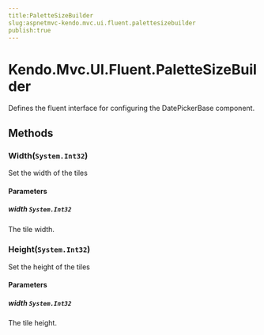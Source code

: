 ```yaml
---
title:PaletteSizeBuilder
slug:aspnetmvc-kendo.mvc.ui.fluent.palettesizebuilder
publish:true
---
```


# Kendo.Mvc.UI.Fluent.PaletteSizeBuilder
Defines the fluent interface for configuring the DatePickerBase component.



## Methods

### Width(`System.Int32`)
Set the width of the tiles


#### Parameters

##### width `System.Int32`
The tile width.





### Height(`System.Int32`)
Set the height of the tiles


#### Parameters

##### width `System.Int32`
The tile height.






